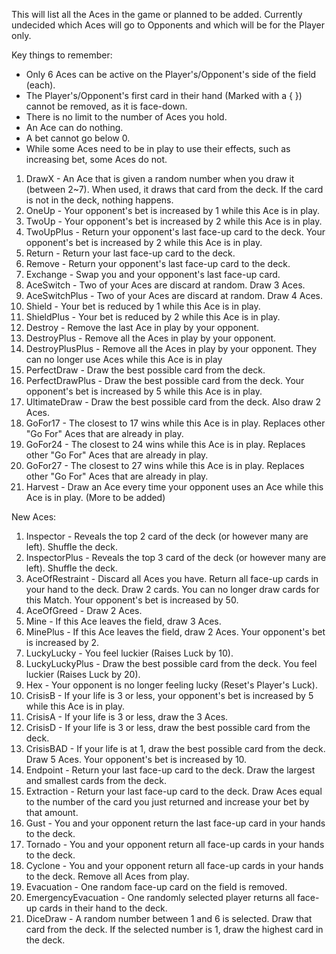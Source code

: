 This will list all the Aces in the game or planned to be added.
Currently undecided which Aces will go to Opponents and which will be for the Player only.

Key things to remember:
- Only 6 Aces can be active on the Player's/Opponent's side of the field (each).
- The Player's/Opponent's first card in their hand (Marked with a { }) cannot be removed, as it is face-down.
- There is no limit to the number of Aces you hold.
- An Ace can do nothing.
- A bet cannot go below 0.
- While some Aces need to be in play to use their effects, such as increasing bet, some Aces do not.

1. DrawX - An Ace that is given a random number when you draw it (between 2~7). When used, it draws that card from the deck. If the card is not in the deck, nothing happens.
2. OneUp - Your opponent's bet is increased by 1 while this Ace is in play.
3. TwoUp - Your opponent's bet is increased by 2 while this Ace is in play.
4. TwoUpPlus - Return your opponent's last face-up card to the deck. Your opponent's bet is increased by 2 while this Ace is in play.
5. Return - Return your last face-up card to the deck.
6. Remove - Return your opponent's last face-up card to the deck.
7. Exchange - Swap you and your opponent's last face-up card.
8. AceSwitch - Two of your Aces are discard at random. Draw 3 Aces.
9. AceSwitchPlus - Two of your Aces are discard at random. Draw 4 Aces.
10. Shield - Your bet is reduced by 1 while this Ace is in play.
11. ShieldPlus - Your bet is reduced by 2 while this Ace is in play.
12. Destroy - Remove the last Ace in play by your opponent.
13. DestroyPlus - Remove all the Aces in play by your opponent.
14. DestroyPlusPlus - Remove all the Aces in play by your opponent. They can no longer use Aces while this Ace is in play
15. PerfectDraw - Draw the best possible card from the deck.
16. PerfectDrawPlus - Draw the best possible card from the deck. Your opponent's bet is increased by 5 while this Ace is in play.
17. UltimateDraw - Draw the best possible card from the deck. Also draw 2 Aces.
18. GoFor17 - The closest to 17 wins while this Ace is in play. Replaces other "Go For" Aces that are already in play.
19. GoFor24 - The closest to 24 wins while this Ace is in play. Replaces other "Go For" Aces that are already in play.
20. GoFor27 - The closest to 27 wins while this Ace is in play. Replaces other "Go For" Aces that are already in play.
21. Harvest - Draw an Ace every time your opponent uses an Ace while this Ace is in play.
(More to be added)


New Aces:

1. Inspector - Reveals the top 2 card of the deck (or however many are left). Shuffle the deck.
2. InspectorPlus - Reveals the top 3 card of the deck (or however many are left). Shuffle the deck.
3. AceOfRestraint - Discard all Aces you have. Return all face-up cards in your hand to the deck. Draw 2 cards. You can no longer draw cards for this Match. Your opponent's bet is increased by 50.
4. AceOfGreed - Draw 2 Aces.
5. Mine - If this Ace leaves the field, draw 3 Aces.
6. MinePlus - If this Ace leaves the field, draw 2 Aces. Your opponent's bet is increased by 2.
7. LuckyLucky - You feel luckier (Raises Luck by 10).
8. LuckyLuckyPlus - Draw the best possible card from the deck. You feel luckier (Raises Luck by 20).
9. Hex - Your opponent is no longer feeling lucky (Reset's Player's Luck).
10. CrisisB - If your life is 3 or less, your opponent's bet is increased by 5 while this Ace is in play.
11. CrisisA - If your life is 3 or less, draw the 3 Aces.
12. CrisisD - If your life is 3 or less, draw the best possible card from the deck.
13. CrisisBAD - If your life is at 1, draw the best possible card from the deck. Draw 5 Aces. Your opponent's bet is increased by 10.
14. Endpoint - Return your last face-up card to the deck. Draw the largest and smallest cards from the deck.
15. Extraction - Return your last face-up card to the deck. Draw Aces equal to the number of the card you just returned and increase your bet by that amount.
16. Gust - You and your opponent return the last face-up card in your hands to the deck.
17. Tornado - You and your opponent return all face-up cards in your hands to the deck.
18. Cyclone - You and your opponent return all face-up cards in your hands to the deck. Remove all Aces from play.
19. Evacuation - One random face-up card on the field is removed.
20. EmergencyEvacuation - One randomly selected player returns all face-up cards in their hand to the deck.
21. DiceDraw - A random number between 1 and 6 is selected. Draw that card from the deck. If the selected number is 1, draw the highest card in the deck.
